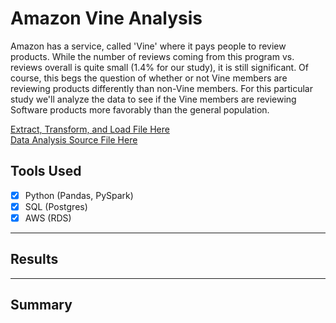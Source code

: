 # Amazon Vine Analysis

Amazon has a service, called 'Vine' where it pays people to review products. While the number of reviews coming from this program vs. reviews overall is quite small (1.4% for our study), it is still significant. Of course, this begs the question of whether or not Vine members are reviewing products differently than non-Vine members. For this particular study we'll analyze the data to see if the Vine members are reviewing Software products more favorably than the general population. 

[Extract, Transform, and Load File Here](https://github.com/carlosjennings1991/Amazon_Vine_Analysis/blob/main/Amazon_Reviews_ETL.ipynb)
<br>
[Data Analysis Source File Here](https://github.com/carlosjennings1991/Amazon_Vine_Analysis/blob/main/Vine_Review_Analysis.ipynb)

## Tools Used
- [x] Python (Pandas, PySpark)
- [x] SQL (Postgres)
- [x] AWS (RDS)

___

## Results

___

## Summary
